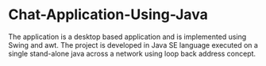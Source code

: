 # Chat-Application-Using-Java
The application is a desktop based application and is  implemented using Swing and awt. The project is developed in Java SE language executed on  a single stand-alone java across a network using loop back address concept.
